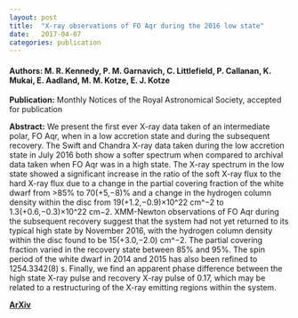 ```yaml
---
layout: post
title:  "X-ray observations of FO Aqr during the 2016 low state"
date:   2017-04-07
categories: publication
---
```


#### **Authors:** M. R. Kennedy, P. M. Garnavich, C. Littlefield, P. Callanan, K. Mukai, E. Aadland, M. M. Kotze, E. J. Kotze
**Publication:** Monthly Notices of the Royal Astronomical Society, accepted for publication

**Abstract:**
We present the first ever X-ray data taken of an intermediate polar, FO Aqr, when in a low accretion state and during the subsequent recovery. The Swift and Chandra X-ray data taken during the low accretion state in July 2016 both show a softer spectrum when compared to archival data taken when FO Aqr was in a high state. The X-ray spectrum in the low state showed a significant increase in the ratio of the soft X-ray flux to the hard X-ray flux due to a change in the partial covering fraction of the white dwarf from >85% to 70(+5,−8)% and a change in the hydrogen column density within the disc from 19(+1.2,−0.9)×10^22 cm^−2 to 1.3(+0.6,−0.3)×10^22 cm−2. XMM-Newton observations of FO Aqr during the subsequent recovery suggest that the system had not yet returned to its typical high state by November 2016, with the hydrogen column density within the disc found to be 15(+3.0,−2.0) cm^−2. The partial covering fraction varied in the recovery state between 85% and 95%. The spin period of the white dwarf in 2014 and 2015 has also been refined to 1254.3342(8) s. Finally, we find an apparent phase difference between the high state X-ray pulse and recovery X-ray pulse of 0.17, which may be related to a restructuring of the X-ray emitting regions within the system.

**[ArXiv](https://arxiv.org/abs/1704.01909)**
